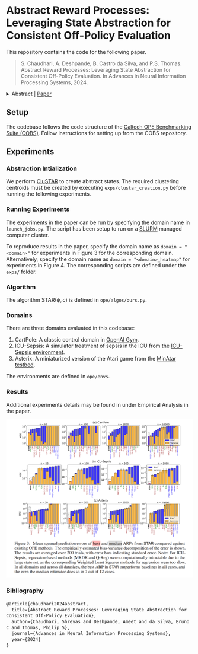 # Abstract Reward Processes: Leveraging State Abstraction for Consistent Off-Policy Evaluation

This repository contains the code for the following paper.

> S. Chaudhari, A. Deshpande, B. Castro da Silva, and P.S. Thomas. Abstract Reward Processes: Leveraging State Abstraction for Consistent Off-Policy Evaluation. In Advances in Neural Information Processing Systems, 2024.


<details>
<summary>Abstract | <a href="https://arxiv.org/abs/2410.02172">Paper</a> </summary>
<br>
Evaluating policies using off-policy data is crucial for applying reinforcement learning to real-world problems such as healthcare and autonomous driving. Previous methods for off-policy evaluation (OPE) generally suffer from high variance or irreducible bias, leading to unacceptably high prediction errors. In this work, we introduce STAR, a framework for OPE that encompasses a broad range of estimators -- which include existing OPE methods as special cases -- that achieve lower mean squared prediction errors. STAR leverages state abstraction to distill complex, potentially continuous problems into compact, discrete models which we call abstract reward processes (ARPs). Predictions from ARPs estimated from off-policy data are provably consistent (asymptotically correct). Rather than proposing a specific estimator, we present a new framework for OPE and empirically demonstrate that estimators within STAR outperform existing methods. The best STAR estimator outperforms baselines in all twelve cases studied, and even the median STAR estimator surpasses the baselines in seven out of the twelve cases.
</details>


## Setup

The codebase follows the code structure of the [Caltech OPE Benchmarking Suite (COBS)](https://github.com/clvoloshin/COBS). Follow instructions for setting up from the COBS repository.


## Experiments

### Abstraction Intialization

We perform [CluSTAR]() to create abstract states. The required clustering centroids must be created by executing `exps/clustar_creation.py` before running the following experiments.

### Running Experiments

The experiments in the paper can be run by specifying the domain name in `launch_jobs.py`. The script has been setup to run on a [SLURM](https://slurm.schedmd.com/documentation.html) managed computer cluster.


To reproduce results in the paper, specify the domain name as `domain = "<domain>"` for experiments in Figure 3 for the corresponding domain. 
Alternatively, specify the domain name as `domain = "<domain>_heatmap"` for experiments in Figure 4.
The corresponding scripts are defined under the `exps/` folder. 

### Algorithm 

The algorithm $\textrm{STAR}(\phi, c)$ is defined in `ope/algos/ours.py`.

### Domains

There are three domains evaluated in this codebase:

1. CartPole: A classic control domain in [OpenAI Gym](https://github.com/openai/gym).
2. ICU-Sepsis: A simulator treatment of sepsis in the ICU from the [ICU-Sepsis environment](https://github.com/icu-sepsis/icu-sepsis).
3. Asterix: A miniaturized version of the Atari game from the [MinAtar testbed](https://github.com/kenjyoung/MinAtar).

The environments are defined in `ope/envs`.


### Results

Additional experiments details may be found in under Empirical Analysis in the paper.

<img src="resources/STAR_plots.png" alt="Results" width="800"/>

### Bibliography

```
@article{chaudhari2024abstract,
  title={Abstract Reward Processes: Leveraging State Abstraction for Consistent Off-Policy Evaluation},
  author={Chaudhari, Shreyas and Deshpande, Ameet and da Silva, Bruno C and Thomas, Philip S},
  journal={Advances in Neural Information Processing Systems},
  year={2024}
}
```